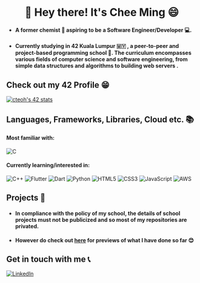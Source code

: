 <h1 align="center">👋 Hey there! It's Chee Ming 😄</h1>
<ul>
  <li><h4>A former chemist 🧪 aspiring to be a Software Engineer/Developer 💻.</h4></li>
  <li><h4>Currently studying in 42 Kuala Lumpur 🇲🇾 , a peer-to-peer and project-based programming school 🏫. The curriculum encompasses various fields of computer science and software engineering, from simple data structures and algorithms to building web servers .</h4></li>
</ul>

## Check out my 42 Profile 😁
[![cteoh's 42 stats](https://badge.mediaplus.ma/darkblue/cteoh?1337Badge=off&UM6P=off)](https://github.com/oakoudad/badge42)

## Languages, Frameworks, Libraries, Cloud etc. 📚
<h4>Most familiar with:</h4>

![C](https://img.shields.io/badge/c-%2300599C.svg?style=for-the-badge&logo=c&logoColor=white)

<h4>Currently learning/interested in:</h4>

![C++](https://img.shields.io/badge/c++-%2300599C.svg?style=for-the-badge&logo=c%2B%2B&logoColor=white)
![Flutter](https://img.shields.io/badge/Flutter-%2302569B.svg?style=for-the-badge&logo=Flutter&logoColor=white)
![Dart](https://img.shields.io/badge/dart-%230175C2.svg?style=for-the-badge&logo=dart&logoColor=white)
![Python](https://img.shields.io/badge/python-3670A0?style=for-the-badge&logo=python&logoColor=ffdd54)
![HTML5](https://img.shields.io/badge/html5-%23E34F26.svg?style=for-the-badge&logo=html5&logoColor=white)
![CSS3](https://img.shields.io/badge/css3-%231572B6.svg?style=for-the-badge&logo=css3&logoColor=white)
![JavaScript](https://img.shields.io/badge/javascript-%23323330.svg?style=for-the-badge&logo=javascript&logoColor=%23F7DF1E)
![AWS](https://img.shields.io/badge/AWS-%23FF9900.svg?style=for-the-badge&logo=amazon-aws&logoColor=white)

## Projects 🔨
<ul>
    <li><h4>In compliance with the policy of my school, the details of school projects must not be publicized and so most of my repositories are privated.</h4></li>
    <li><h4>However do check out <a href="">here</a> for previews of what I have done so far 😊</h4></li>
</ul>

## Get in touch with me 📞
[![LinkedIn](https://img.shields.io/badge/linkedin-%230077B5.svg?style=for-the-badge&logo=linkedin&logoColor=white)](https://my.linkedin.com/in/cmteoh)
